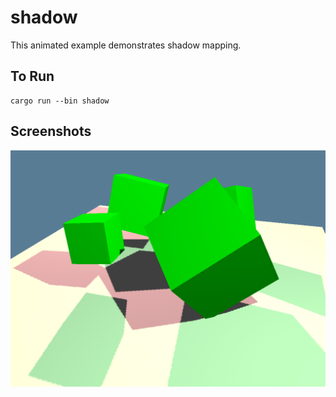 # shadow

This animated example demonstrates shadow mapping.

## To Run

```
cargo run --bin shadow
```

## Screenshots

![Shadow mapping](./screenshot.png)
